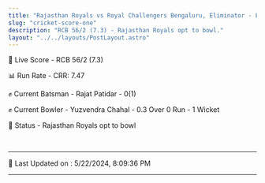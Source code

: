 ```yaml
---
title: "Rajasthan Royals vs Royal Challengers Bengaluru, Eliminator - Live Cricket Score"
slug: "cricket-score-one"
description: "RCB 56/2 (7.3) - Rajasthan Royals opt to bowl."
layout: "../../layouts/PostLayout.astro"
---
```


🔴 Live Score - RCB 56/2 (7.3)  

📊 Run Rate - CRR: 7.47  

✊ Current Batsman - Rajat Patidar - 0(1)  

✊ Current Bowler - Yuzvendra Chahal - 0.3 Over 0 Run - 1 Wicket  

📑 Status - Rajasthan Royals opt to bowl

<br />

***

📝 Last Updated on : 5/22/2024, 8:09:36 PM

***

